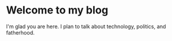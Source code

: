 # Welcome to my blog

I'm glad you are here. I plan to talk about technology, politics, and fatherhood.
